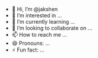- 👋 Hi, I’m @jakshen
- 👀 I’m interested in ...
- 🌱 I’m currently learning ...
- 💞️ I’m looking to collaborate on ...
- 📫 How to reach me ...
- 😄 Pronouns: ...
- ⚡ Fun fact: ...

<!---
jakshen/jakshen is a ✨ special ✨ repository because its `README.md` (this file) appears on your GitHub profile.
You can click the Preview link to take a look at your changes.
--->
